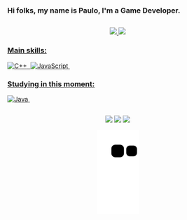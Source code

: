 ### Hi folks, my name is Paulo, I'm a Game Developer.
##

<div align="center">
  <a href="https://github.com/PauloRuan30">
  <img height="180em" src="https://github-readme-stats.vercel.app/api?username=PauloRuan30&show_icons=true&theme=codeSTACKr&include_all_commits=true&count_private=true"/>
  <img height="180em" src="https://github-readme-stats.vercel.app/api/top-langs/?username=PauloRuan30&layout=compact&langs_count=7&theme=codeSTACKr"/>
</div>

### Main skills:
![C++](https://img.shields.io/badge/C%2B%2B-00599C?style=for-the-badge&logo=c%2B%2B&logoColor=white)&nbsp;
![JavaScript](https://img.shields.io/badge/-JavaScript-0D1117?style=for-the-badge&logo=javascript&labelColor)&nbsp;

### Studying in this moment:
![Java](https://img.shields.io/badge/Java-ED8B00?style=for-the-badge&logo=java&logoColor=white)&nbsp;

##
<div align="center"> 
  <a href="https://www.instagram.com/after_paul/" target="_blank"><img src="https://img.shields.io/badge/Instagram-E4405F?style=for-the-badge&logo=instagram&logoColor=white" target="_blank"></a>
  <a href = "mailto:PauloRuan_30@outlook.com"><img src="https://img.shields.io/badge/-Gmail-%23333?style=for-the-badge&logo=gmail&logoColor=white" target="_blank"></a>
  <a href="https://www.linkedin.com/in/paulo-ruan-oliveira-barbosa/" target="_blank"><img src="https://img.shields.io/badge/-LinkedIn-%230077B5?style=for-the-badge&logo=linkedin&logoColor=white" target="_blank"></a> 
  
  ![Snake animation](https://github.com/adautodf/adautodf/blob/output/github-contribution-grid-snake.svg)
 
</div>
 

